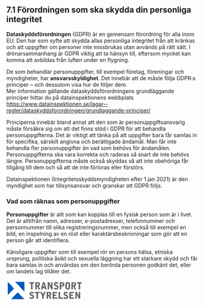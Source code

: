 ## 7.1 Förordningen som ska skydda din personliga integritet

**Dataskyddsförordningen** (GDPR) är en gemensam förordning för alla inom EU. Den har som syfte att skydda allas personliga integritet från att kränkas och att uppgifter om personer inte missbrukas utan används på rätt sätt. I drönarsammanhang är GDPR viktig att ta hänsyn till, eftersom mycket kan komma att avbildas från luften under en flygning.

De som behandlar personuppgifter, till exempel företag, föreningar och myndigheter, har **ansvarsskyldighet**. Det innebär att de måste följa GDPR:s principer – och dessutom visa hur de följer dem.  
Mer information gällande dataskyddsförordningens grundläggande principer hittar du på datainspektionens webbplats https://www.datainspektionen.se/lagar--regler/dataskyddsforordningen/grundlaggande-principer/

Principerna innebär bland annat att den som är personuppgiftsansvarig måste försäkra sig om att det finns stöd i GDPR för att behandla personuppgifterna. Det är viktigt att tänka på att uppgifter bara får samlas in för specifika, särskilt angivna och berättigade ändamål. Man får inte behandla fler personuppgifter än vad som behövs för ändamålen. Personuppgifterna ska vara korrekta och raderas så snart de inte behövs längre. Personuppgifterna måste också skyddas så att inte obehöriga får tillgång till dem och så att de inte förloras eller förstörs.

Datainspektionen (Integritetsskyddsmyndigheten efter 1 jan 2021) är den myndighet som har tillsynsansvar och granskar att GDPR följs.

### Vad som räknas som personuppgifter

**Personuppgifter** är allt som kan kopplas till en fysisk person som är i livet. Det är alltifrån namn, adresser, e-postadresser, telefonnummer och personnummer till olika registreringsnummer, men också till exempel en bild, en inspelning av en röst eller karaktärsbeskrivningar som gör att en person går att identifiera.

Känsligare uppgifter som till exempel rör en persons hälsa, etniska ursprung, politiska åsikt och sexuella läggning har ett starkare skydd och får bara samlas in och användas om den berörda personen godkänt det, eller om landets lag tillåter det.

![Transport Styrelsen](./images/Logga.png)
